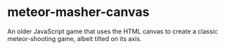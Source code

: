 # meteor-masher-canvas
An older JavaScript game that uses the HTML canvas to create a classic meteor-shooting game, albeit tilted on its axis.
